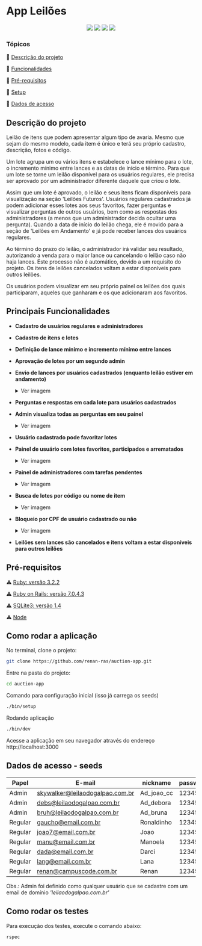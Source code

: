 # App Leilões

<p align="center">
  <img src="http://img.shields.io/static/v1?label=Ruby&message=3.2.2&color=red&style=for-the-badge&logo=ruby"/>
  <img src="http://img.shields.io/static/v1?label=Ruby%20On%20Rails%20&message=7.0.4.3&color=red&style=for-the-badge&logo=ruby"/>
  <img src="http://img.shields.io/static/v1?label=TESTES&message=%3E100&color=GREEN&style=for-the-badge"/>
  <img src="http://img.shields.io/static/v1?label=STATUS&message=EM%20DESENVOLVIMENTO&color=RED&style=for-the-badge"/>
</p>

### Tópicos 

:small_blue_diamond: [Descrição do projeto](#descrição-do-projeto)

:small_blue_diamond: [Funcionalidades](#principais-funcionalidades)

:small_blue_diamond: [Pré-requisitos](#pré-requisitos)

:small_blue_diamond: [Setup](#como-rodar-a-aplicação)

:small_blue_diamond: [Dados de acesso](#dados-de-acesso---seeds)

## Descrição do projeto
Leilão de itens que podem apresentar algum tipo de avaria. Mesmo que sejam do mesmo modelo, cada item é único e terá seu próprio cadastro, descrição, fotos e código.

Um lote agrupa um ou vários itens e estabelece o lance mínimo para o lote, o incremento mínimo entre lances e as datas de início e término. Para que um lote se torne um leilão disponível para os usuários regulares, ele precisa ser aprovado por um administrador diferente daquele que criou o lote.

Assim que um lote é aprovado, o leilão e seus itens ficam disponíveis para visualização na seção 'Leilões Futuros'. Usuários regulares cadastrados já podem adicionar esses lotes aos seus favoritos, fazer perguntas e visualizar perguntas de outros usuários, bem como as respostas dos administradores (a menos que um administrador decida ocultar uma pergunta). Quando a data de início do leilão chega, ele é movido para a seção de 'Leilões em Andamento' e já pode receber lances dos usuários regulares.

Ao término do prazo do leilão, o administrador irá validar seu resultado, autorizando a venda para o maior lance ou cancelando o leilão caso não haja lances. Este processo não é automático, devido a um requisito do projeto. Os itens de leilões cancelados voltam a estar disponíveis para outros leilões.

Os usuários podem visualizar em seu próprio painel os leilões dos quais participaram, aqueles que ganharam e os que adicionaram aos favoritos.

## Principais Funcionalidades
* **Cadastro de usuários regulares e administradores**

* **Cadastro de itens e lotes**

* **Definição de lance mínimo e incremento mínimo entre lances**

* **Aprovação de lotes por um segundo admin**

* **Envio de lances por usuários cadastrados (enquanto leilão estiver em andamento)**  
  <details>
  <summary>Ver imagem</summary>

  ![Screenshot from 2023-07-07 15-44-01](https://github.com/renan-ras/auction-app/assets/126360032/b4d8abdd-85df-4c47-a2dd-26a4c4bed71d)
  </details>
  
* **Perguntas e respostas em cada lote para usuários cadastrados**

* **Admin visualiza todas as perguntas em seu painel**
  <details>
  <summary>Ver imagem</summary>

  ![Screenshot from 2023-07-17 16-52-53](https://github.com/renan-ras/auction-app/assets/126360032/35732004-aebb-48d7-9f93-19fcec8e4166)

  </details>

* **Usuário cadastrado pode favoritar lotes**

* **Painel de usuário com lotes favoritos, participados e arrematados**  
  <details>
  <summary>Ver imagem</summary>

  ![Screenshot from 2023-07-17 15-27-19](https://github.com/renan-ras/auction-app/assets/126360032/a39d7c71-85ee-4f4a-bba9-386aabd17281)
  </details>
  
* **Painel de administradores com tarefas pendentes**  
  <details>
  <summary>Ver imagem</summary>

  ![Screenshot from 2023-07-17 15-14-22](https://github.com/renan-ras/auction-app/assets/126360032/9143071a-08d1-4b20-aefb-172a0698b4ed)
  </details>

* **Busca de lotes por código ou nome de item**
  <details>
  <summary>Ver imagem</summary>

  ![Screenshot from 2023-07-17 16-20-14](https://github.com/renan-ras/auction-app/assets/126360032/2f89c8ae-e6b5-423a-8f61-1511fcc104eb)
  </details>

* **Bloqueio por CPF de usuário cadastrado ou não**
  <details>
  <summary>Ver imagem</summary>

  ![Screenshot from 2023-07-17 16-37-10](https://github.com/renan-ras/auction-app/assets/126360032/de0e5d26-fb94-4b5d-bd67-8475c99c5f23)
  </details>

* **Leilões sem lances são cancelados e itens voltam a estar disponíveis para outros leilões**


## Pré-requisitos

:warning: [Ruby: versão 3.2.2](https://www.ruby-lang.org/en/downloads/)

:warning: [Ruby on Rails: versão 7.0.4.3](https://rubygems.org/gems/rails/versions/7.0.4.3)

:warning: [SQLite3: versão 1.4](https://www.sqlite.org/download.html)

:warning: [Node](https://nodejs.org/en/download/)

## Como rodar a aplicação

No terminal, clone o projeto:

```sh
git clone https://github.com/renan-ras/auction-app.git
```

Entre na pasta do projeto:

```sh
cd auction-app
```

Comando para configuração inicial (isso já carrega os seeds)

```sh
./bin/setup
```
Rodando aplicação

```sh
./bin/dev
```
Acesse a aplicação em seu navegador através do endereço http://localhost:3000

## Dados de acesso - seeds

| Papel   | E-mail                           | nickname   | password | CPF         |
|---------| ---------------------------------|------------| -------- |-------------|
| Admin   | skywalker@leilaodogalpao.com.br  | Ad_joao_cc | 123456   | 56086147396 |
| Admin   | debs@leilaodogalpao.com.br       | Ad_debora  | 123456   | 25488078274 |
| Admin   | bruh@leilaodogalpao.com.br       | Ad_bruna   | 123456   | 31290135983 |
| Regular | gaucho@email.com.br              | Ronaldinho | 123456   | 42513565606 |
| Regular | joao7@email.com.br               | Joao       | 123456   | 63833236442 |
| Regular | manu@email.com.br                | Manoela    | 123456   | 59113983709 |
| Regular | dada@email.com.br                | Darci      | 123456   | 56896226722 |
| Regular | lang@email.com.br                | Lana       | 123456   | 44811903706 |
| Regular | renan@campuscode.com.br          | Renan      | 123456   | 06871624163 |

Obs.: Admin foi definido como qualquer usuário que se cadastre com um email de domínio *'leilaodogalpao.com.br'*

## Como rodar os testes

Para execução dos testes, execute o comando abaixo:

```sh
rspec
```
